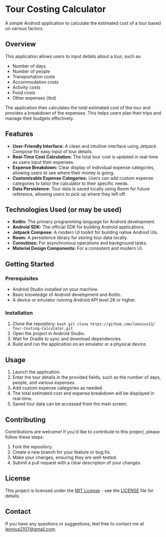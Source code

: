 # Tour Costing Calculator

A simple Android application to calculate the estimated cost of a tour based on various factors.

## Overview

This application allows users to input details about a tour, such as:

*   Number of days
*   Number of people
*   Transportation costs
*   Accommodation costs
*   Activity costs
*   Food costs
*   Other expenses (tbd)

The application then calculates the total estimated cost of the tour and provides a breakdown of the expenses. This helps users plan their trips and manage their budgets effectively.

## Features

*   **User-Friendly Interface:** A clean and intuitive interface using Jetpack Compose for easy input of tour details.
*   **Real-Time Cost Calculation:** The total tour cost is updated in real-time as users input their expenses.
*   **Expense Breakdown:** Clear display of individual expense categories, allowing users to see where their money is going.
*   **Customizable Expense Categories:** Users can add custom expense categories to tailor the calculator to their specific needs.
*   **Data Persistence:** Tour data is saved locally using Room for future reference, allowing users to pick up where they left off.

## Technologies Used (or may be used)

*   **Kotlin:** The primary programming language for Android development.
*   **Android SDK:** The official SDK for building Android applications.
*   **Jetpack Compose:** A modern UI toolkit for building native Android UIs.
*   **Room:** A persistence library for storing tour data locally.
*   **Coroutines:** For asynchronous operations and background tasks.
*   **Material Design Components:** For a consistent and modern UI.

## Getting Started

### Prerequisites

*   Android Studio installed on your machine.
*   Basic knowledge of Android development and Kotlin.
*   A device or emulator running Android API level 26 or higher.

### Installation

1.  Clone the repository:
   ```bash git clone https://github.com/leonius21/ Tour-Costing-Calculator.git```
2.  Open the project in Android Studio.
3.  Wait for Gradle to sync and download dependencies.
4.  Build and run the application on an emulator or a physical device.

## Usage

1.  Launch the application.
2.  Enter the tour details in the provided fields, such as the number of days, people, and various expenses.
3.  Add custom expense categories as needed.
4.  The total estimated cost and expense breakdown will be displayed in real-time.
5.  Saved tour data can be accessed from the main screen.

## Contributing

Contributions are welcome! If you'd like to contribute to this project, please follow these steps:

1.  Fork the repository.
2.  Create a new branch for your feature or bug fix.
3.  Make your changes, ensuring they are well-tested.
4.  Submit a pull request with a clear description of your changes.

## License

This project is licensed under the [MIT License](LICENSE) - see the [LICENSE](LICENSE) file for details.

## Contact

If you have any questions or suggestions, feel free to contact me at leonius2107@gmail.com.
